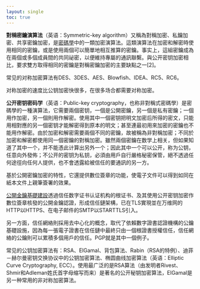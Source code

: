 ```yaml
---
layout: single
toc: true
---
```


**對稱密鑰演算法**（英语：Symmetric-key algorithm）又稱為對稱加密、私鑰加密、共享密鑰加密，是[密碼學](https://176.122.157.231:3457/wiki/%E5%AF%86%E7%A2%BC%E5%AD%B8)中的一類加密演算法。這類演算法在加密和解密時使用相同的密鑰，或是使用兩個可以簡單地相互推算的密鑰。事实上，這組密鑰成為在兩個或多個成員間的共同祕密，以便維持專屬的通訊聯繫。與公开密钥加密相比，要求雙方取得相同的密鑰是對稱密鑰加密的主要缺點之一[2]。

常见的对称加密算法有DES、3DES、AES、Blowfish、IDEA、RC5、RC6。

对称加密的速度比公钥加密快很多，在很多场合都需要对称加密。

**公开密钥密码学**（英语：Public-key cryptography，也称非對稱式密碼學）是密碼學的一種演算法，它需要兩個密钥，一個是公開密鑰，另一個是私有密鑰；一個用作加密，另一個則用作解密。使用其中一個密钥把明文加密后所得的密文，只能用相對應的另一個密钥才能解密得到原本的明文；甚至連最初用來加密的密鑰也不能用作解密。由於加密和解密需要兩個不同的密鑰，故被稱為非對稱加密；不同於加密和解密都使用同一個密鑰的對稱加密。雖然兩個密鑰在数学上相关，但如果知道了其中一个，并不能憑此计算出另外一个；因此其中一个可以公开，称为公钥，任意向外發佈；不公开的密钥为私钥，必須由用戶自行嚴格秘密保管，絕不透過任何途徑向任何人提供，也不會透露給被信任的要通訊的另一方。

基於公開密鑰加密的特性，它還提供數位簽章的功能，使電子文件可以得到如同在紙本文件上親筆簽署的效果。

[公開金鑰基礎建設](https://176.122.157.231:3457/wiki/%E5%85%AC%E9%96%8B%E9%87%91%E9%91%B0%E5%9F%BA%E7%A4%8E%E5%BB%BA%E8%A8%AD)透過信任数字证书认证机构的根证书、及其使用公开密钥加密作數位簽章核發的公開金鑰認證，形成信任鏈架構，已在TLS實現並在万维网的HTTP以HTTPS、在电子邮件的SMTP以STARTTLS引入。

另一方面，信任網絡則採用去中心化的概念，取代了依賴數字證書認證機構的公鑰基礎設施，因為每一張電子證書在信任鏈中最終只由一個根證書授權信任，信任網絡的公鑰則可以累積多個用戶的信任。PGP就是其中一個例子。

常见的公钥加密算法有：RSA、ElGamal、背包算法、Rabin（RSA的特例）、迪菲－赫尔曼密钥交换协议中的公钥加密算法、椭圆曲线加密算法（英语：Elliptic Curve Cryptography, ECC）。使用最广泛的是RSA算法（由发明者Rivest、Shmir和Adleman姓氏首字母缩写而来）是著名的公开秘钥加密算法，ElGamal是另一种常用的非对称加密算法。
